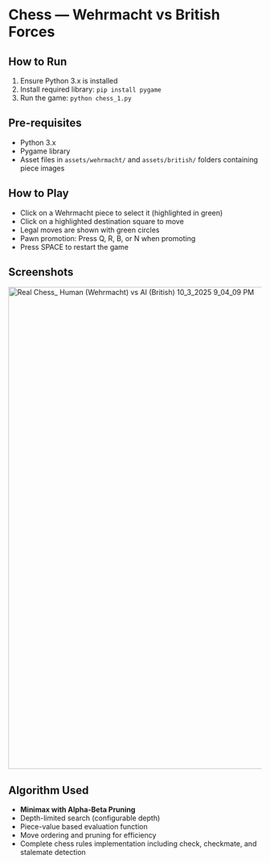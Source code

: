 # Chess — Wehrmacht vs British Forces

## How to Run
1. Ensure Python 3.x is installed
2. Install required library: `pip install pygame`
3. Run the game: `python chess_1.py`

## Pre-requisites
- Python 3.x
- Pygame library
- Asset files in `assets/wehrmacht/` and `assets/british/` folders containing piece images

## How to Play
- Click on a Wehrmacht piece to select it (highlighted in green)
- Click on a highlighted destination square to move
- Legal moves are shown with green circles
- Pawn promotion: Press Q, R, B, or N when promoting
- Press SPACE to restart the game

## Screenshots
<img width="960" height="960" alt="Real Chess_ Human (Wehrmacht) vs AI (British) 10_3_2025 9_04_09 PM" src="https://github.com/user-attachments/assets/5b3277b4-3cc6-46d7-98cb-09f3974d2da5" />

## Algorithm Used
- **Minimax with Alpha-Beta Pruning**
- Depth-limited search (configurable depth)
- Piece-value based evaluation function
- Move ordering and pruning for efficiency
- Complete chess rules implementation including check, checkmate, and stalemate detection

